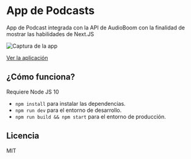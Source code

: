 # App de Podcasts

App de Podcast integrada con la API de AudioBoom con la finalidad de mostrar las habilidades de Next.JS

![Captura de la app](./.readme-static/Selección_050.png)

[Ver la aplicación](https://podcastnextjs.gventuraagramonte.now.sh/)

## ¿Cómo funciona?
Requiere Node JS 10

* `npm install` para instalar las dependencias.
* `npm run dev` para el entorno de desarrollo.
* `npm run build && npm start` para el entorno de producción.

## Licencia

MIT